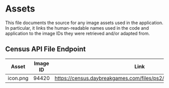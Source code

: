 # Assets

This file documents the source for any image assets used in the application. In particular, it links the human-readable names used in the code and application to the image IDs they were retrieved and/or adapted from.

## Census API File Endpoint

| Asset    | Image ID | Link                                                               |
|----------|----------|--------------------------------------------------------------------|
| icon.png |    94420 | https://census.daybreakgames.com/files/ps2/images/static/94420.png |
